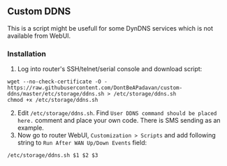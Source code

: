 ## Custom DDNS

This is a script might be usefull for some DynDNS services which is not available from WebUI.

### Installation

1. Log into router's SSH/telnet/serial console and download script:
```
wget --no-check-certificate -O - https://raw.githubusercontent.com/DontBeAPadavan/custom-ddns/master/etc/storage/ddns.sh > /etc/storage/ddns.sh
chmod +x /etc/storage/ddns.sh
```
2. Edit `/etc/storage/ddns.sh`. Find `User DDNS command should be placed here.` comment and place your own code. There is SMS sending as an example.
3. Now go to router WebUI, `Customization > Scripts` and add following string to `Run After WAN Up/Down Events` field:
```
/etc/storage/ddns.sh $1 $2 $3
```
